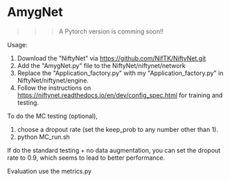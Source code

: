 # AmygNet
>>> A Pytorch version is comming soon!!

Usage:

1. Download the "NiftyNet" via https://github.com/NifTK/NiftyNet.git
2. Add the "AmygNet.py" file to the NiftyNet/niftynet/network
3. Replace the "Application_factory.py" with my "Application_factory.py" in NiftyNet/niftynet/engine.
4. Follow the instructions on https://niftynet.readthedocs.io/en/dev/config_spec.html for training and testing.

To do the MC testing (optional),
1. choose a dropout rate (set the keep_prob to any number other than 1).
2. python MC_run.sh

If do the standard testing + no data augmentation, you can set the dropout rate to 0.9, which seems to lead to better performance.

Evaluation
use the metrics.py



